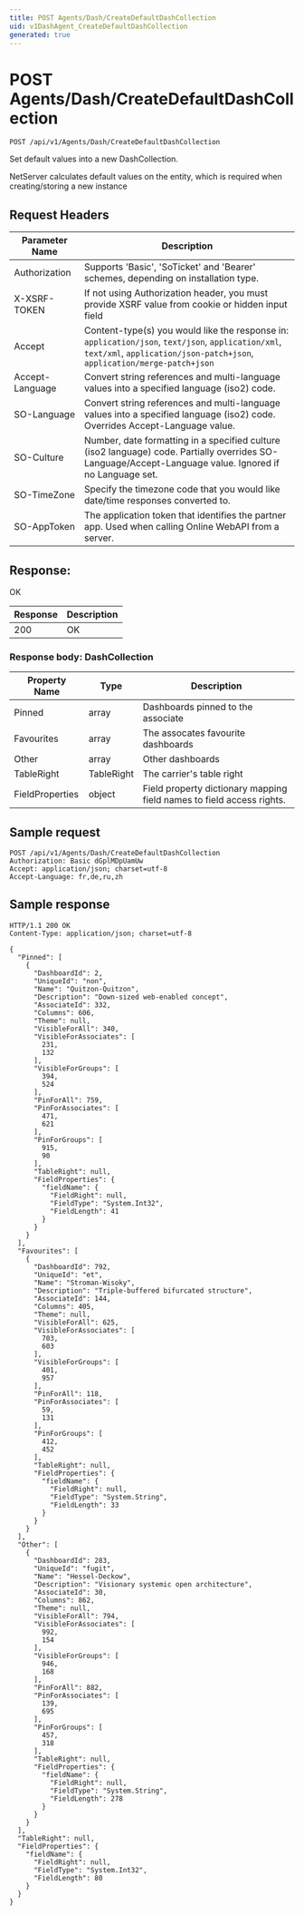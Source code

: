 ```yaml
---
title: POST Agents/Dash/CreateDefaultDashCollection
uid: v1DashAgent_CreateDefaultDashCollection
generated: true
---
```


# POST Agents/Dash/CreateDefaultDashCollection

```http
POST /api/v1/Agents/Dash/CreateDefaultDashCollection
```

Set default values into a new DashCollection.


NetServer calculates default values on the entity, which is required when creating/storing a new instance







## Request Headers

| Parameter Name | Description |
|----------------|-------------|
| Authorization  | Supports 'Basic', 'SoTicket' and 'Bearer' schemes, depending on installation type. |
| X-XSRF-TOKEN   | If not using Authorization header, you must provide XSRF value from cookie or hidden input field |
| Accept         | Content-type(s) you would like the response in: `application/json`, `text/json`, `application/xml`, `text/xml`, `application/json-patch+json`, `application/merge-patch+json` |
| Accept-Language | Convert string references and multi-language values into a specified language (iso2) code. |
| SO-Language | Convert string references and multi-language values into a specified language (iso2) code. Overrides Accept-Language value. |
| SO-Culture | Number, date formatting in a specified culture (iso2 language) code. Partially overrides SO-Language/Accept-Language value. Ignored if no Language set. |
| SO-TimeZone | Specify the timezone code that you would like date/time responses converted to. |
| SO-AppToken | The application token that identifies the partner app. Used when calling Online WebAPI from a server. |


## Response:

OK

| Response | Description |
|----------------|-------------|
| 200 | OK |

### Response body: DashCollection

| Property Name | Type |  Description |
|----------------|------|--------------|
| Pinned | array | Dashboards pinned to the associate |
| Favourites | array | The assocates favourite dashboards |
| Other | array | Other dashboards |
| TableRight | TableRight | The carrier's table right |
| FieldProperties | object | Field property dictionary mapping field names to field access rights. |

## Sample request

```http!
POST /api/v1/Agents/Dash/CreateDefaultDashCollection
Authorization: Basic dGplMDpUamUw
Accept: application/json; charset=utf-8
Accept-Language: fr,de,ru,zh
```

## Sample response

```http_
HTTP/1.1 200 OK
Content-Type: application/json; charset=utf-8

{
  "Pinned": [
    {
      "DashboardId": 2,
      "UniqueId": "non",
      "Name": "Quitzon-Quitzon",
      "Description": "Down-sized web-enabled concept",
      "AssociateId": 332,
      "Columns": 606,
      "Theme": null,
      "VisibleForAll": 340,
      "VisibleForAssociates": [
        231,
        132
      ],
      "VisibleForGroups": [
        394,
        524
      ],
      "PinForAll": 759,
      "PinForAssociates": [
        471,
        621
      ],
      "PinForGroups": [
        915,
        90
      ],
      "TableRight": null,
      "FieldProperties": {
        "fieldName": {
          "FieldRight": null,
          "FieldType": "System.Int32",
          "FieldLength": 41
        }
      }
    }
  ],
  "Favourites": [
    {
      "DashboardId": 792,
      "UniqueId": "et",
      "Name": "Stroman-Wisoky",
      "Description": "Triple-buffered bifurcated structure",
      "AssociateId": 144,
      "Columns": 405,
      "Theme": null,
      "VisibleForAll": 625,
      "VisibleForAssociates": [
        703,
        603
      ],
      "VisibleForGroups": [
        401,
        957
      ],
      "PinForAll": 118,
      "PinForAssociates": [
        59,
        131
      ],
      "PinForGroups": [
        412,
        452
      ],
      "TableRight": null,
      "FieldProperties": {
        "fieldName": {
          "FieldRight": null,
          "FieldType": "System.String",
          "FieldLength": 33
        }
      }
    }
  ],
  "Other": [
    {
      "DashboardId": 283,
      "UniqueId": "fugit",
      "Name": "Hessel-Deckow",
      "Description": "Visionary systemic open architecture",
      "AssociateId": 30,
      "Columns": 862,
      "Theme": null,
      "VisibleForAll": 794,
      "VisibleForAssociates": [
        992,
        154
      ],
      "VisibleForGroups": [
        946,
        168
      ],
      "PinForAll": 882,
      "PinForAssociates": [
        139,
        695
      ],
      "PinForGroups": [
        457,
        318
      ],
      "TableRight": null,
      "FieldProperties": {
        "fieldName": {
          "FieldRight": null,
          "FieldType": "System.String",
          "FieldLength": 278
        }
      }
    }
  ],
  "TableRight": null,
  "FieldProperties": {
    "fieldName": {
      "FieldRight": null,
      "FieldType": "System.Int32",
      "FieldLength": 80
    }
  }
}
```